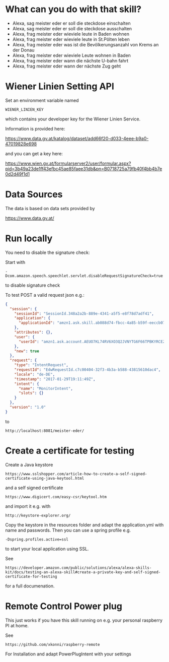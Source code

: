 # What can you do with that skill?

* Alexa, sag meister eder er soll die steckdose einschalten
* Alexa, sag meister eder er soll die steckdose ausschalten
* Alexa, frag meister eder wieviele leute in Baden wohnen
* Alexa, frag meister eder wieviele leute in St.Pölten leben
* Alexa, frag meister eder was ist die Bevölkerungsanzahl von Krems an der Donau
* Alexa, frag meister eder wieviele Leute wohnen in Baden
* Alexa, frag meister eder wann die nächste U-bahn fahrt
* Alexa, frag meister eder wann der nächste Zug geht

# Wiener Linien Setting API 
Set an environment variable named

```
WIENER_LINIEN_KEY
```

which contains your developer key for the Wiener Linien Service.

Information is provided here:

https://www.data.gv.at/katalog/dataset/add66f20-d033-4eee-b9a0-47019828e698

and you can get a key here:

https://www.wien.gv.at/formularserver2/user/formular.aspx?pid=3b49a23de1ff43efbc45ae85faee31db&pn=B0718725a79fb40f4bb4b7e0d2d49f1d1

# Data Sources

The data is based on data sets provided by
 
https://www.data.gv.at/

# Run locally

You need to disable the signature check:

Start with
```
-Dcom.amazon.speech.speechlet.servlet.disableRequestSignatureCheck=true
```
to disable signature check

To test POST a valid request json e.g.:
```json
{
  "session": {
    "sessionId": "SessionId.348a2a2b-889e-4341-a5f5-e8f78d7adf41",
    "application": {
      "applicationId": "amzn1.ask.skill.ab088d74-fbcc-4a85-b59f-eeccb07bf72c"
    },
    "attributes": {},
    "user": {
      "userId": "amzn1.ask.account.AEUO7KL74RV6XO3Q2JVNYTG6F66TPBKYRCEZN26JIT4VLFF5CACQEWQOIIZKQVZWLWCNBP4KQPIUZOPG4TU2XIZVNMLKJ67TAHZUUVGTQ7DMW3OCV5FT77EDSHSA3PCVIAV42BBB4EHJRPHNBEE22AUTX4TKT2FE3VKN2X3EMPY3SLEIAVZH2KJ5G6YGXZGRXTBMDTIBKIOCCHA"
    },
    "new": true
  },
  "request": {
    "type": "IntentRequest",
    "requestId": "EdwRequestId.c7c00404-32f3-4b3a-b588-43815610dac4",
    "locale": "de-DE",
    "timestamp": "2017-01-29T19:11:49Z",
    "intent": {
      "name": "MonitorIntent",
      "slots": {}
    }
  },
  "version": "1.0"
}
```
to

```
http://localhost:8081/meister-eder/
```

# Create a certificate for testing 

Create a Java keystore
```
https://www.sslshopper.com/article-how-to-create-a-self-signed-certificate-using-java-keytool.html
```
and a self signed certificate
```
https://www.digicert.com/easy-csr/keytool.htm
```
and import it e.g. with
```
http://keystore-explorer.org/
```
Copy the keystore in the resources folder and adapt the application.yml with name and passwords. Then you can use a spring profile e.g.
```
-Dspring.profiles.active=ssl
```
to start your local application using SSL.

See
```
https://developer.amazon.com/public/solutions/alexa/alexa-skills-kit/docs/testing-an-alexa-skill#create-a-private-key-and-self-signed-certificate-for-testing
```

for a full documenation.

# Remote Control Power plug
This just works if you have this skill running on e.g. your personal raspberry PI at home.

See 
```
https://github.com/xkonni/raspberry-remote
```
For Installation and adapt PowerPlugIntent with your settings